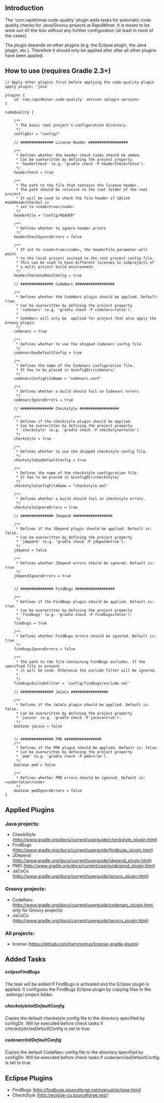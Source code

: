 ## Introduction
The 'com.rapidminer.code-quality' plugin adds tasks for automatic code quality checks for Java/Groovy projects at RapidMiner. 
It is meant to be work out-of-the-box without any further configuration (at least in most of the cases).

The plugin depends on other plugins (e.g. the Eclipse plugin, the Java plugin, etc.). Therefore it should only be applied 
after after all other plugins have been applied.

## How to use (requires Gradle 2.3+)
	// Apply other plugins first before applying the code-quality plugin 
	apply plugin: 'java'
	
	plugins {
		id 'com.rapidminer.code-quality' version <plugin version>
	}
	 
	codeQuality {
	 
		/**
		 * The basic root project's configuration directory.
		 */
		configDir = "config/"

		// ############### License Header ##################
		
		/**
		 * Defines whether the header check tasks should be added.
		 * Can be overwritten by defining the project property 
		 * 'headerCheck' (e.g. 'gradle check -P headerCheck=false').
		 */
		headerCheck = true
	
		/**
		 * The path to the file that contains the license header. 
		 * The path should be relative to the root folder of the root project. 
		 * It will be used to check the file header if {@link #addHeaderChecks} is 
		 * set to <code>true</code>.
		 */
		headerFile = "config/HEADER"
		
		/**
		 * Defines whether to ignore header errors
		 */
		headerCheckIgnoreErrors = false

		/**
		 * If set to <code>true</code>, the headerFile parameter will point
		 * to the local project instead to the root project config file.
		 * This can be used to have different licenses in subprojects of 
		 * a multi project build environment.
		 */
		headerCheckUseRootConfig = true

		// ############### CodeNarc ##################

		/**
		 * Defines whether the CodeNarc plugin should be applied. Default: true.
		 * Can be overwritten by defining the project property 
		 * 'codenarc' (e.g. 'gradle check -P codenarc=false').
		 *
		 * CodeNarc will only be  applied for project that also apply the Groovy plugin.
		 */
		codenarc = true
		
		/**
		 * Defines whether to use the shipped Codenarc config file.
		 */
		codenarcUseDefaultConfig = true

		/**
		 * Defines the name of the Codenarc configuration file.
		 * It has to be placed in $configDir/codenarc/
		 */
		codenarcConfigFileName = "codenarc.conf"

		/**
		 * Defines whether a build should fail on Codenarc errors.
		 */
		codenarcIgnoreErrors = true

		// ############### Checkstyle ##################
		
		/**
		 * Defines if the checkstyle plugin should be applied.
		 * Can be overwritten by defining the project property 
		 * 'checkstyle' (e.g. 'gradle check -P checkstyle=false').
		 */
		checkstyle = true
		
		/**
		 * Defines whether to use the shipped checkstyle config file.
		 */
		checkstyleUseDefaultConfig = true

		/**
		 * Defines the name of the checkstyle configuration file.
		 * It has to be placed in $configDir/checkstyle/
		 */
		checkstyleConfigFileName = "checkstyle.xml"

		/**
		 * Defines whether a build should fail on checkstyle errors.
		 */
		checkstyleIgnoreErrors = true
		
		// ############### JDepend ##################

		/**
		 * Defines if the JDepend plugin should be applied. Default is: false.
		 * Can be overwritten by defining the project property 
		 * 'jdepend' (e.g. 'gradle check -P jdepend=true').
		 */
		jdepend = false
		
		/**
		 * Defines whether JDepend errors should be ignored. Default is: true
		 */
		jdependIgnoreErrors = true

		
		// ############### FindBugs ##################
		
		/**
		 * Defines if the FindBugs plugin should be applied. Default is: true.
		 * Can be overwritten by defining the project property 
		 * 'findbugs' (e.g. 'gradle check -P findbugs=false').
		 */
		findbugs = true
		
		/**
		 * Defines whether FindBugs errors should be ignored. Default is: true
		 */
		findbugsIgnoreErrors = false
		
		/**
		 * The path to the file containing FindBugs excludes. If the specified file is present
		 * it will be used. Otherwise the exclude filter will be ignored.
		 *
		 */
		findbugsExcludeFilter = 'config/findbugs/exclude.xml'
		
		// ############### JaCoCo #################
	
		/**
		 * Defines if the JaCoCo plugin should be applied. Default is: false.
		 * Can be overwritten by defining the project property 
		 * 'jacoco' (e.g. 'gradle check -P jacoco=true').
		 */
		boolean jacoco = false
	
	
		// ############### PMD ################# 
		/**
		 * Defines if the PMD plugin should be applied. Default is: false.
		 * Can be overwritten by defining the project property
		 * 'pmd' (e.g. 'gradle check -P pmd=true').
		 */
		boolean pmd = false
		
		/**
		 * Defines whether PMD errors should be ignored. Default is: <code>false</code>
		 */
		boolean pmdIgnoreErrors = false
	}
	
## Applied Plugins

### Java projects:
- CheckStyle (http://www.gradle.org/docs/current/userguide/checkstyle_plugin.html)
- FindBugs (http://www.gradle.org/docs/current/userguide/findbugs_plugin.html)
- JDepend (http://www.gradle.org/docs/current/userguide/jdepend_plugin.html)
- PMD (http://www.gradle.org/docs/current/userguide/pmd_plugin.html)
- JaCoCo (http://www.gradle.org/docs/current/userguide/jacoco_plugin.html)

### Groovy projects:
- CodeNarc (http://www.gradle.org/docs/current/userguide/codenarc_plugin.html, only for Groovy projects)
- JaCoCo (http://www.gradle.org/docs/current/userguide/jacoco_plugin.html)

### All projects:
- license (https://github.com/hierynomus/license-gradle-plugin)

## Added Tasks
##### eclipseFindBugs
The task will be added if FindBugs is activated and the Eclipse plugin is applied. It configures the FindBugs Eclipse plugin by copying files to the .settings/ project folder.

##### checkstyleInitDefaultConfig
Copies the default checkstyle config file to the directory specified by configDir. Will be executed before check tasks if checkstyleUseDefaultConfig is set to true.

##### codenarcInitDefaultConfig
Copies the default CodeNarc config file to the directory specified by configDir. Will be executed before check tasks if codenarcUseDefaultConfig is set to true.

## Eclipse Plugins
- FindBugs (http://findbugs.sourceforge.net/manual/eclipse.html)
- CheckStyle (http://eclipse-cs.sourceforge.net/)
